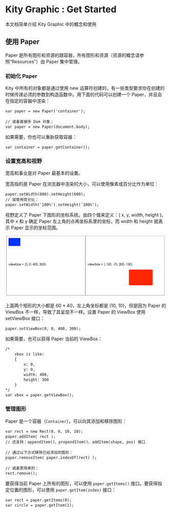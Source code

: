 # Kity Graphic : Get Started

本文档简单介绍 Kity Graphic 中的概念和使用

## 使用 Paper ##

Paper 是所有图形和资源的跟容器，所有图形和资源（资源的概念请参照“Resources”）由 Paper 集中管理。

### 初始化 Paper

Kity 中所有的对象都是通过使用 new 运算符创建的，有一些类型要求你在创建的时候传递必须的参数到构造函数中。用下面的代码可以创建一个 Paper，并且会在指定的容器中渲染：

	var paper = new Paper('container');

	// 或者直接传 Dom 对象：
	var paper = new Paper(document.body);

如果需要，你也可以重新获取容器：

	var container = paper.getContainer();
    
### 设置宽高和视野

宽高和事业是对 Paper 最基本的设置。

宽高指的是 Paper 在浏览器中渲染的大小，可以使用像素或百分比作为单位：

	paper.setWidth(800).setHeight(600);
	// 或使用百分比：
	paper.setWidth('100%').setHeight('100%');

视野定义了 Paper 下图形的坐标系统。由四个值来定义：( x, y, width, height )。其中 x 和 y 确定 Paper 左上角的点再坐标系里的坐标，而 width 和 height 就表示 Paper 显示的坐标范围。

![Viewbox 说明](./images/viewbox.png)

上面两个矩形的大小都是 60 * 40，左上角坐标都是 (10, 10)，但是因为 Paper 的 ViewBox 不一样，导致了其呈现不一样。设置 Paper 的 ViewBox 使用 setViewBox 接口：

	paper.setViewBox(0, 0, 400, 300);

如果需要，也可以获得 Paper 当前的 ViewBox：
	
	/*
		vbox is like: 
		{
			x: 0,
			y: 0,
			width: 400,
			height: 300
		}
	*/
	var vbox = paper.getViewBox();
	
### 管理图形

Paper 是一个容器（`Container`），可以向其添加和移除图形：
	
	var rect = new Rect(0, 0, 10, 10);
	paper.addItem( rect );
	// 还支持：appendItem()、prependItem()、addItem(shape, pos) 接口 
	
	// 通过以下方式移除已经添加的图形：
	paper.removeItem( paper.indexOf(rect) );
	
	// 或者更简单的：
	rect.remove();

要获得当前 Paper 上所有的图形，可以使用 `paper.getItems()` 接口。要获得指定位置的图形，可以使用 `paper.getItem(index)` 接口：

	var rect = paper.getItems(0);
	var circle = paper.getItem(1);




